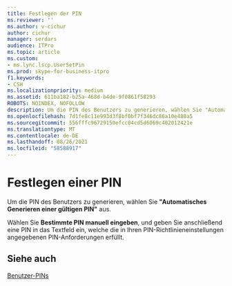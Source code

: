 ```yaml
---
title: Festlegen der PIN
ms.reviewer: ''
ms.author: v-cichur
author: cichur
manager: serdars
audience: ITPro
ms.topic: article
ms.custom:
- ms.lync.lscp.UserSetPin
ms.prod: skype-for-business-itpro
f1.keywords:
- CSH
ms.localizationpriority: medium
ms.assetid: 611ba182-b25a-468d-b4de-9f0861f58293
ROBOTS: NOINDEX, NOFOLLOW
description: Um die PIN des Benutzers zu generieren, wählen Sie "Automatisches Generieren einer gültigen PIN" aus.
ms.openlocfilehash: 7d1fe8c11e993d3f8bf0bf7f346dc86a10e480a5
ms.sourcegitcommit: 556fffc96729150efcc04cd5d6069c402012421e
ms.translationtype: MT
ms.contentlocale: de-DE
ms.lasthandoff: 08/26/2021
ms.locfileid: "58588917"
---
```

# <a name="set-pin"></a>Festlegen einer PIN

Um die PIN des Benutzers zu generieren, wählen Sie **"Automatisches Generieren einer gültigen PIN"** aus.

Wählen Sie **Bestimmte PIN manuell eingeben**, und geben Sie anschließend eine PIN in das Textfeld ein, welche die in Ihren PIN-Richtlinieneinstellungen angegebenen PIN-Anforderungen erfüllt.



## <a name="see-also"></a>Siehe auch

[Benutzer-PINs](/previous-versions/office/lync-server-2013/lync-server-2013-managing-user-pins)